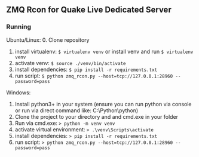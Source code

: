 ## ZMQ Rcon for Quake Live Dedicated Server
### Running
Ubuntu/Linux:
0. Clone repository
1. install virtualenv: ```$ virtualenv venv``` or install venv and run ```$ virtualenv venv```
2. activate venv: ```$ source ./venv/bin/activate```
3. install dependencies: ```$ pip install -r requirements.txt```
4. run script: ```$ python zmq_rcon.py --host=tcp://127.0.0.1:28960 --password=pass```


Windows:
1. Install python3+ in your system (ensure you can run python via console or run via direct command like: C:\Python\python)
2. Clone the project to your directory and and cmd.exe in your folder
3. Run via cmd.exe: ```> python -m venv venv```
4. activate virtual environment: ```> .\venv\Scripts\activate```
5. install dependencies: ```> pip install -r requirements.txt```
6. run script: ```> python zmq_rcon.py --host=tcp://127.0.0.1:28960 --password=pass```
